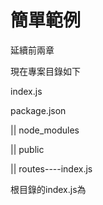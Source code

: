 # 簡單範例

延續前兩章

現在專案目錄如下

 index.js

 package.json

|| node_modules

|| public

|| routes----index.js
    
根目錄的index.js為
```

```